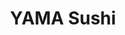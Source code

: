 ---
layout: place
title: YAMA Sushi
permalink: /new-york/plattsburgh/yama-sushi.html
stateAbbr: NY
stateName: New York
cityName: Plattsburgh
seo:
  type: restaurant
  links: null
place_id: ChIJffpnTak4ykwRzlADAeEETiQ
photos:
  - name: >-
      places/ChIJffpnTak4ykwRzlADAeEETiQ/photos/AeeoHcLtyhYgjQgTEsONMJjTCWK2XitodayFceVFON_Jo1yFGD0r9rGcV7ggankdPhE6sfv1ZUdHCUlG4QT5VduwdKuUdi4W9AWzi9iuIIzVxxyDUA06Kit71NCh9loD-Wh0SX_WD2mCKFArLJCiYqgaZ_urTjwB4B26wi7OqE9yVRufBwo7F2UdZTgFObpBZP8gsdOh5PsFTMdfXukFNd5cRTrA9UnLjllsXFH70gOn3nqMNNtrIRfhXtIkeb6YZEi-9CtWnqBcOkebxd88gZ0h7oDE08nr5Ryjx3VL0CJDHf820DL2dvq-8qy51bSN7nHWEuRLwwcHEj48sIVLdjbk2uWe7wWOidRJTm_Xx1nkzxBx3zHRk6MMnMR7pV82eVtd6IBp4FvPDRgpyvL6jmRjzm0VYvcmS3NTiT6B-_Yu-jP4KA
    widthPx: 4800
    heightPx: 3600
    authorAttributions:
      - displayName: BRUCE WILD
        uri: https://maps.google.com/maps/contrib/104525890943809653114
        photoUri: >-
          https://lh3.googleusercontent.com/a/ACg8ocK-Mze74AFk1bgCkZpijorhxydc9ExI5cbRi2_PaRX4_OiN1g=s100-p-k-no-mo
    flagContentUri: >-
      https://www.google.com/local/imagery/report/?cb_client=maps_api_places.places_api&image_key=!1e10!2sCIHM0ogKEICAgICzzOLfYA&hl=en-US
    googleMapsUri: >-
      https://www.google.com/maps/place//data=!3m4!1e2!3m2!1sCIHM0ogKEICAgICzzOLfYA!2e10!4m2!3m1!1s0x4cca38a94d67fa7d:0x244e04e1010350ce
  - name: >-
      places/ChIJffpnTak4ykwRzlADAeEETiQ/photos/AeeoHcJytZJzE6rW_SVXdo-KLqvR-SnTSU2E-R55O66ptrGM6tEmyM2bijECXF1aTmFTNCstOo2LquKsO0jrc1MU5yrWJSD_4jevRcNL-sWCV_qcoQbC935RGlr_Ig7eoPe1SqNl7KFSZaruxRwYw5EeS2Cs8s8sJZPJci8LbPbxbl4XivIcvV8Vp8wvXpll3KbdAHmiMxIbBXJXLyFeMeCB9sQq88rcdk3hKt7bcXxE9jiuwrqlgEux3IgxYJUs8zGU_YSnJ66fMi1fV2TReL0We-aBZsJc4cSgzzBjejfXB_q2t2Y-M5VP8Nl8K2nkNTFT1Ur78hXVrNz0vCUp8sNMes_0Zv3NuHqgGRnEWkNW-vbMJU1Ji6-n2QDLyD37ng6WCgHZGMJR8sj49agrU-GsX2oT9UwvlJ9XAOrmgDfR3HnVOA
    widthPx: 4800
    heightPx: 3600
    authorAttributions:
      - displayName: BRUCE WILD
        uri: https://maps.google.com/maps/contrib/104525890943809653114
        photoUri: >-
          https://lh3.googleusercontent.com/a/ACg8ocK-Mze74AFk1bgCkZpijorhxydc9ExI5cbRi2_PaRX4_OiN1g=s100-p-k-no-mo
    flagContentUri: >-
      https://www.google.com/local/imagery/report/?cb_client=maps_api_places.places_api&image_key=!1e10!2sCIHM0ogKEICAgICzzOLfEA&hl=en-US
    googleMapsUri: >-
      https://www.google.com/maps/place//data=!3m4!1e2!3m2!1sCIHM0ogKEICAgICzzOLfEA!2e10!4m2!3m1!1s0x4cca38a94d67fa7d:0x244e04e1010350ce
  - name: >-
      places/ChIJffpnTak4ykwRzlADAeEETiQ/photos/AeeoHcKPvj0kyAkAMHbTjmyx6mJbciHuOfYy8TymmaX5hU8FRqlJUpvPBxYE9CcWlaXZl6roPT9-omHWZLbW4HBRj0TF3SsxuvZOHoTBX5a8zKLr15PU1wMTwh8ZWtKjHFJgWBRmO2cz9WJDxocNFioR-s8CKZiAP2c1qy_z0n0UWIzWvk5AFPfjXen4HDIlczOrCnBHH2DEDeK8V8qEDSKHG-v_J6zwmHXWn7o9lSTrYsC61wMDkJa3-a96kBXM7aMPXpsMZU7C2Av9Zy7KwGiy4PRVkXW5mk54eCDmzcGUBzpNGcsaFyxuw1Vl3Qviae-g_w_1i_D8ufaz5w58U1SWtTRrlBKlzf3KkjtJktZ4w7tgGky6g4fd_mrxMWC3Tjud96v4ZqsNb33l2_bCLxyOFzDKoEFrclDs-dKxUEP4KJaF51M
    widthPx: 1920
    heightPx: 1080
    authorAttributions:
      - displayName: kc193
        uri: https://maps.google.com/maps/contrib/108823714384807959379
        photoUri: >-
          https://lh3.googleusercontent.com/a-/ALV-UjV0LyMD0OgI-LuBVB_YJVOBJXUmOehhTG4mVHbNEA1tzhz29GHnRA=s100-p-k-no-mo
    flagContentUri: >-
      https://www.google.com/local/imagery/report/?cb_client=maps_api_places.places_api&image_key=!1e10!2sCIHM0ogKEICAgICd45vUmQE&hl=en-US
    googleMapsUri: >-
      https://www.google.com/maps/place//data=!3m4!1e2!3m2!1sCIHM0ogKEICAgICd45vUmQE!2e10!4m2!3m1!1s0x4cca38a94d67fa7d:0x244e04e1010350ce
  - name: >-
      places/ChIJffpnTak4ykwRzlADAeEETiQ/photos/AeeoHcJQ6emicWT8oDwVEWutcqpobn6WVnyIB_JP5mR2xWnIYlYyAO5hyjNJ65VtPxoEUMu5bxRcN3gGN74nIlHlSw_sewSiiJnMVKveFP9HQKMVspjZhq_HQ_qNzZ6FBD6TQTQCOeNA3UD8x19Ro2DV9M6YAt_D2yluYLWUMjVJlp8wBIwWFpU5X2Ba-dFswcLiI-5tf_hdjkI7hnIzo51TwarhR8IXXDfVApdbuI-iN1d7xhzSuOqMWxCPGEtB-VeML7cZsON0BmovkOBGnMXh_j7JXvqob-xiUTjEGnsnP3Ozr0nXFI7HF6AL4m1hLBGbLgoAgpFa_0lMWWwss6S2yjMT6Ljdfn7_e9xGcTYKZAjtmG1kH-rTgu2Ycb0o5HVy6GvWx8wS59odu0xEhCZWPJ07jaYvqtCFcNK8U1PQP3_t0Q
    widthPx: 3000
    heightPx: 2173
    authorAttributions:
      - displayName: Lauren Briggs
        uri: https://maps.google.com/maps/contrib/100897373345745064922
        photoUri: >-
          https://lh3.googleusercontent.com/a-/ALV-UjXDt5ixDGaLFJtxNnH_px_Dg6FnS4NhBX1DDX06dOMvQ1rmJr4DWQ=s100-p-k-no-mo
    flagContentUri: >-
      https://www.google.com/local/imagery/report/?cb_client=maps_api_places.places_api&image_key=!1e10!2sCIHM0ogKEICAgMDQ0bD3Lg&hl=en-US
    googleMapsUri: >-
      https://www.google.com/maps/place//data=!3m4!1e2!3m2!1sCIHM0ogKEICAgMDQ0bD3Lg!2e10!4m2!3m1!1s0x4cca38a94d67fa7d:0x244e04e1010350ce
  - name: >-
      places/ChIJffpnTak4ykwRzlADAeEETiQ/photos/AeeoHcIiIsoR9UQ5ltOJeKQ7vRCtOBOwNzyF1nN--jyrSUWu4jsWVB9w978aT7YocG9_NnDLk1KmsPEoLT1NBgVEJo_oQjPIZQDqtgL0MZueUl-dxLwQBxtpTvorVQwLAZLusbDtlVrKnoClwcq-mT-QnPgpsB-k3OKtw0mtbuNzz9rrqUo6_ryHSyTCvYtp1aQQTzAwGrsgQ2dxvpMh1KZUOIdN4rVgkaGzjv9XspvhzTLF4TreHFoo4tMafvzxXM-u7XXaqqrBSB9euTB_cZByPmXJRKOliTs4jufbTkAxxG1l39kXgiQOpw4X7VTtN6TNFdp5ha5cPExMs-E2gu3e0MJ7dlV9KGotoOrOYk5lyzBRpLug7ePrCPtwv220xGkVagaySy_LvXJy16pNVaXzwCBFGEZvhrNfvAteg_0BQBQuYeP1
    widthPx: 3600
    heightPx: 4800
    authorAttributions:
      - displayName: BRUCE WILD
        uri: https://maps.google.com/maps/contrib/104525890943809653114
        photoUri: >-
          https://lh3.googleusercontent.com/a/ACg8ocK-Mze74AFk1bgCkZpijorhxydc9ExI5cbRi2_PaRX4_OiN1g=s100-p-k-no-mo
    flagContentUri: >-
      https://www.google.com/local/imagery/report/?cb_client=maps_api_places.places_api&image_key=!1e10!2sCIHM0ogKEICAgICzzOLf0AE&hl=en-US
    googleMapsUri: >-
      https://www.google.com/maps/place//data=!3m4!1e2!3m2!1sCIHM0ogKEICAgICzzOLf0AE!2e10!4m2!3m1!1s0x4cca38a94d67fa7d:0x244e04e1010350ce
  - name: >-
      places/ChIJffpnTak4ykwRzlADAeEETiQ/photos/AeeoHcJkrDuZIOY7XIa3V0WLKz45tJGxwL-MbKmEG5l_q3JwI8mpHm7rXr2ekDLdBLCGjboGwS5GZG9hM8iok9PGHqOcbg0XdOLZJoKX2mgWsjkaWa2rFlNb3A5Z_OnJifLIQvloHfcY_S9_Uj3AttCJmrdJpMlHYDtzynQFJNwqzrDIF5uWrchzPLZvWwMfAVvCz_3JSyX80uCVxwa7ZNf0cwVOgSCkzRIFs7azcIG6jhKQWo24C9BviArjuoNhMAGxoNtpwOiElMoaJLJhbtCgsGMUFFctxq9oFKQPVYn8nlEXpyetFlXrGz5FzcPlwduDYrGWfmyert8G3vWJWs69hJemTm16IW5KM_-RGSF2HBhMOEuebSHwAHSNY-ecm0qcapM0gYzy-xcHGJmX7b8iXdH0U9n9za8HYQ3nuzM3uNhaW2dL
    widthPx: 4080
    heightPx: 3072
    authorAttributions:
      - displayName: moxy poppy
        uri: https://maps.google.com/maps/contrib/116242885339715090106
        photoUri: >-
          https://lh3.googleusercontent.com/a-/ALV-UjWzCXylIQIyqyLArg34NgiIyzTLp81aYV_FtKdmA4T13glkKy44=s100-p-k-no-mo
    flagContentUri: >-
      https://www.google.com/local/imagery/report/?cb_client=maps_api_places.places_api&image_key=!1e10!2sCIHM0ogKEICAgICLsZrUmQE&hl=en-US
    googleMapsUri: >-
      https://www.google.com/maps/place//data=!3m4!1e2!3m2!1sCIHM0ogKEICAgICLsZrUmQE!2e10!4m2!3m1!1s0x4cca38a94d67fa7d:0x244e04e1010350ce
  - name: >-
      places/ChIJffpnTak4ykwRzlADAeEETiQ/photos/AeeoHcJ3UGoQP3Bv2GSJA5ZitGswcUN9pUcnqUHoKmKa-WXAslaeF5YZcKa9zI1CiZ8ZzMwQXRiFTuHwwAqZC5E90tNyU_zAOfy4B0ZD62Cvn3EUU2Qv_8RVEQD58ltQ30TY_DXewHQ1ELpgkp4WmLGDXliQzhe1ickSfAdzQrYJdBYY5LtmgeBEJgN1N85FJuXLYsiDgpRIDf1lC259jC2J3l-PqaszwG5ZLKVPjBFwjx6mDCJ5FbloMUX-bDvhpOg4w8sdHJBvy0-yc56tyH0xK42fOP87t0qxZlI7zMyAXDfuHh9XXwsW_V59s37tcrbrCf37aYF-1eMrMZY19QOwM5omAghvKCBydPXGG7pHx54aEhHCG8Ikqn5mTaXrLC9wzQ17WU3I6azAvYHTCSlmI5yqxRo1yRAwvMYZDdNfGSWUMw
    widthPx: 4032
    heightPx: 3024
    authorAttributions:
      - displayName: Spencer Christon
        uri: https://maps.google.com/maps/contrib/102958671020411229337
        photoUri: >-
          https://lh3.googleusercontent.com/a/ACg8ocJaj7pfrIaPc0MiK_0bSwxjYiSyrhcgt4KvZhNCiYwrD6ja0Q=s100-p-k-no-mo
    flagContentUri: >-
      https://www.google.com/local/imagery/report/?cb_client=maps_api_places.places_api&image_key=!1e10!2sCIHM0ogKEICAgIDh29rKHA&hl=en-US
    googleMapsUri: >-
      https://www.google.com/maps/place//data=!3m4!1e2!3m2!1sCIHM0ogKEICAgIDh29rKHA!2e10!4m2!3m1!1s0x4cca38a94d67fa7d:0x244e04e1010350ce
  - name: >-
      places/ChIJffpnTak4ykwRzlADAeEETiQ/photos/AeeoHcIUckfBGkcDSGF3-EdNI-UYFOFQzd1TTrwRzSU1o7-ooDEw9XyocvASue4CQzzRP_iBdBVlwPo7UxxvGsZV7SsJGgpnl7_9yOg3EVvbqf8LnIXGrvyjnBTNNHOsV7U-TkgG8qEvpPBagt264hLGyYmm7j1yfx1NddvpuQxpAiAU-54gLZEAorOx3RBOAORE0FkPGH256eax9DEQ1pAB7C-sCwxY35aA5_zg1VmB-4XdSb42g2lW0UkCgH7DyLTFKyKmiwTIbE0MVxMAIqcPAqWfwVyMSRp3rLE5ZPJAAJ2e9VL0MebSv2xfDge7DbJK7rpFnA73gyPe_LPhWUbkpnJQQT0rch1wzjg2drDhlqspHxNBV21cANtVGGtR8oZdLNrBRNQKVakVTQFhoI2IqO-Ow-dqagnZNkMMEgw1seQuHQ
    widthPx: 1080
    heightPx: 1920
    authorAttributions:
      - displayName: kc193
        uri: https://maps.google.com/maps/contrib/108823714384807959379
        photoUri: >-
          https://lh3.googleusercontent.com/a-/ALV-UjV0LyMD0OgI-LuBVB_YJVOBJXUmOehhTG4mVHbNEA1tzhz29GHnRA=s100-p-k-no-mo
    flagContentUri: >-
      https://www.google.com/local/imagery/report/?cb_client=maps_api_places.places_api&image_key=!1e10!2sCIHM0ogKEICAgICd45XNfg&hl=en-US
    googleMapsUri: >-
      https://www.google.com/maps/place//data=!3m4!1e2!3m2!1sCIHM0ogKEICAgICd45XNfg!2e10!4m2!3m1!1s0x4cca38a94d67fa7d:0x244e04e1010350ce
  - name: >-
      places/ChIJffpnTak4ykwRzlADAeEETiQ/photos/AeeoHcIOc4YZlxjSUV2n9_YoE8SsOaBtwI5L7jiyOcihRDtYJoocKQrt4kt_amPhKzDfMseufyZTpgR0MpFBJprojNdvThUvSnPzZV_w_2DQ7Dm-ym_SoUo-b9tmg3PZKjCe12C3p2GbIDlcAY9_pAG8j_WpKf1BS15qI-bsiK1U8-wdP2Ljkp9GMOvJs4GAj2EP8SQ8ZpwbHEQBRCUQydptX4wu3yowBwgIpuA2LU6v4MFBFRjdEqghsz5n9LrbNYu_c6U_PxoAgqn6rvjrtjqkT_9ItUDWcBE_klY-DfKibjSWGiDJm7V2ZVx6LSzem-EtDqWRwEW10PCV8fcW9vx0n9lFC_3MofLo_iFdTbHZYVcQCV_Fo2PtoT2OrwKZR7QrkMDuMdsaBcye7Zk2DJ7l5ZU_Ib2oG3FL6b_ITxyiU0EF0BEC
    widthPx: 1920
    heightPx: 1080
    authorAttributions:
      - displayName: kc193
        uri: https://maps.google.com/maps/contrib/108823714384807959379
        photoUri: >-
          https://lh3.googleusercontent.com/a-/ALV-UjV0LyMD0OgI-LuBVB_YJVOBJXUmOehhTG4mVHbNEA1tzhz29GHnRA=s100-p-k-no-mo
    flagContentUri: >-
      https://www.google.com/local/imagery/report/?cb_client=maps_api_places.places_api&image_key=!1e10!2sCIHM0ogKEICAgICd45u8uQE&hl=en-US
    googleMapsUri: >-
      https://www.google.com/maps/place//data=!3m4!1e2!3m2!1sCIHM0ogKEICAgICd45u8uQE!2e10!4m2!3m1!1s0x4cca38a94d67fa7d:0x244e04e1010350ce
  - name: >-
      places/ChIJffpnTak4ykwRzlADAeEETiQ/photos/AeeoHcIOEdCJVXzMHeiuK0qH11KSw1d4l3HrkJ6ejwbpGqq4irYTWDwv72WT7wEg5pby44DoIUkBJO6wxe2HxjnI5-Be5CdwcR42FqKDS77ofYJEx9VsunL17nDatNp2e5psnkUYL8BY9jFledPY95gzvsrP8nkqH1Cm7aYtVPkmKb6r58zsmqJiQQelFWgjj5SAoUL4420UEQtpBd1M1Zv_gJS6W5Fu3D9DkT7Py0AX7jrvMSI745v6atcatDs51xPABvTmNtmPRBHSWiXs1CEMWDWiOzCRpULeyR616e5IO37v5eX5Xl_hlQBVCdXg4JQHYwqRPnL8slG2QtgUWfLs5I1pw7Iy4tovlXxyEoRJfObLQ2Yo1q9f3pKhSjTbJEHHtOAS3ZK2Ijpt3xzF1WFm2e5zgn7nyrcLokpYfIA3V7crKhtr
    widthPx: 1920
    heightPx: 1080
    authorAttributions:
      - displayName: kc193
        uri: https://maps.google.com/maps/contrib/108823714384807959379
        photoUri: >-
          https://lh3.googleusercontent.com/a-/ALV-UjV0LyMD0OgI-LuBVB_YJVOBJXUmOehhTG4mVHbNEA1tzhz29GHnRA=s100-p-k-no-mo
    flagContentUri: >-
      https://www.google.com/local/imagery/report/?cb_client=maps_api_places.places_api&image_key=!1e10!2sCIHM0ogKEICAgICd45uklwE&hl=en-US
    googleMapsUri: >-
      https://www.google.com/maps/place//data=!3m4!1e2!3m2!1sCIHM0ogKEICAgICd45uklwE!2e10!4m2!3m1!1s0x4cca38a94d67fa7d:0x244e04e1010350ce
address: 62 Margaret St, Plattsburgh, NY 12901, USA
street: 62 Margaret St
city: Plattsburgh
state: NY
zip: '12901'
country: USA
neighborhood: null
latitude: '44.697154'
longitude: '-73.452900'
accessibility_options:
  wheelchairAccessibleParking: true
  wheelchairAccessibleEntrance: true
  wheelchairAccessibleSeating: true
business_status: OPERATIONAL
name: YAMA Sushi
google_maps_links:
  directionsUri: >-
    https://www.google.com/maps/dir//''/data=!4m7!4m6!1m1!4e2!1m2!1m1!1s0x4cca38a94d67fa7d:0x244e04e1010350ce!3e0
  placeUri: https://maps.google.com/?cid=2616033797979984078
  writeAReviewUri: >-
    https://www.google.com/maps/place//data=!4m3!3m2!1s0x4cca38a94d67fa7d:0x244e04e1010350ce!12e1
  reviewsUri: >-
    https://www.google.com/maps/place//data=!4m4!3m3!1s0x4cca38a94d67fa7d:0x244e04e1010350ce!9m1!1b1
  photosUri: >-
    https://www.google.com/maps/place//data=!4m3!3m2!1s0x4cca38a94d67fa7d:0x244e04e1010350ce!10e5
primary_type: Sushi Restaurant
opening_hours:
  regular: null
  current: null
secondary_opening_hours:
  regular:
    weekdayDescriptions: null
    type: null
  current:
    weekdayDescriptions: null
    type: null
phone: null
price_level: null
price_range: null
rating: null
rating_count: 0
website: null
description: >-
  Discover YAMA Sushi in Plattsburgh, NY$$$YAMA Sushi in Plattsburgh, NY, stands
  out as a relaxed destination for fresh Japanese cuisine, offering a welcoming
  atmosphere perfect for sushi enthusiasts. This spot features a variety of
  sushi rolls and bento boxes, crafted with quality ingredients that highlight
  traditional flavors in a casual setting. Accessibility is a key advantage,
  with options like wheelchair-accessible parking and entrances making it easy
  for everyone to enjoy a meal. Those searching for top-rated sushi restaurants
  near them will appreciate the straightforward menu that balances simplicity
  and taste. Whether you're exploring sushi places in the area or craving a
  quick Japanese-inspired bite, this location delivers a satisfying experience
  with its approachable vibe.
generative_summary: >-
  Discover YAMA Sushi in Plattsburgh, NY$$$YAMA Sushi in Plattsburgh, NY, stands
  out as a relaxed destination for fresh Japanese cuisine, offering a welcoming
  atmosphere perfect for sushi enthusiasts. This spot features a variety of
  sushi rolls and bento boxes, crafted with quality ingredients that highlight
  traditional flavors in a casual setting. Accessibility is a key advantage,
  with options like wheelchair-accessible parking and entrances making it easy
  for everyone to enjoy a meal. Those searching for top-rated sushi restaurants
  near them will appreciate the straightforward menu that balances simplicity
  and taste. Whether you're exploring sushi places in the area or craving a
  quick Japanese-inspired bite, this location delivers a satisfying experience
  with its approachable vibe.
generative_disclosure: Summarized by AI using the Grok-3-Mini model.
reviews: null
review_summary: >-
  What Customers Are Saying$$$Visitors to this sushi spot often praise the
  flavorful dishes, especially the fresh sushi and hearty soup that make for a
  delightful meal. Many highlight the efficient service that keeps things
  running smoothly without any fuss, adding to the overall enjoyment. Folks
  appreciate the friendly team that creates a welcoming environment, perfect for
  a casual outing or a quick bite. While it's clear this place hits the mark for
  tasty options and quick turnaround, it's a solid pick for anyone hunting for
  reliable sushi restaurants nearby. In summary, the feedback leans positive,
  making it a go-to choice for those who love sushi and want a straightforward,
  enjoyable dining experience.
review_disclosure: Summarized by AI using the Grok-3-Mini model.
parking_options: null
payment_options: null
allow_dogs: null
curbside_pickup: null
delivery: null
dine_in: null
good_for_children: null
good_for_groups: null
good_for_sports: null
live_music: null
menu_for_children: null
outdoor_seating: null
reservable: null
restroom: null
serves_beer: null
serves_breakfast: null
serves_brunch: null
serves_cocktails: null
serves_coffee: null
serves_dinner: null
serves_dessert: null
serves_lunch: null
serves_vegetarian_food: null
serves_wine: null
takeout: null
update_category: pro
places_description: null

---